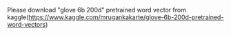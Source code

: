 Please download "glove 6b 200d" pretrained word vector from kaggle(https://www.kaggle.com/mrugankakarte/glove-6b-200d-pretrained-word-vectors)

